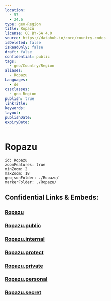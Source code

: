 ```yaml
---
location:
  - 57
  - 24.6
type: geo-Region
title: Ropazu
license: CC BY-SA 4.0
source: https://datahub.io/core/country-codes
isDeleted: false
isReadOnly: false
draft: false
confidential: public
tags:
  - geo/Country/Region
aliases:
  - Ropazu
Languages:
  - de
cssclasses:
  - geo-Region
publish: true
linkTitle:
keywords:
layout:
publishDate:
expiryDate:
---
```


# Ropazu

```leaflet
id: Ropazu
zoomFeatures: true 
minZoom: 2 
maxZoom: 18
geojsonFolder: ./Ropazu/
markerFolder: ./Ropazu/
```


## Confidential Links & Embeds: 

### [Ropazu](/_Standards/Earth/Continent/Europe/Europe~North/Latvia/Counties/Ropazu.md) 

### [Ropazu.public](/_public/Earth/Continent/Europe/Europe~North/Latvia/Counties/Ropazu.public.md) 

### [Ropazu.internal](/_internal/Earth/Continent/Europe/Europe~North/Latvia/Counties/Ropazu.internal.md) 

### [Ropazu.protect](/_protect/Earth/Continent/Europe/Europe~North/Latvia/Counties/Ropazu.protect.md) 

### [Ropazu.private](/_private/Earth/Continent/Europe/Europe~North/Latvia/Counties/Ropazu.private.md) 

### [Ropazu.personal](/_personal/Earth/Continent/Europe/Europe~North/Latvia/Counties/Ropazu.personal.md) 

### [Ropazu.secret](/_secret/Earth/Continent/Europe/Europe~North/Latvia/Counties/Ropazu.secret.md)

